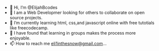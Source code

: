 - 👋 Hi, I’m @ElijahBcodes
- 👀 I am a Web Developmer looking for others to collaborate on open source projects. 
- 🌱 I’m currently learning html, css,and javascript online with free tutotials like freecodecamp. 
- 💞️ I have found that learning in groups makes the process more enjoyable. 
- 📫 How to reach me eli1inthesnow@gmail.com...

<!---
ElijahBcodes/ElijahBcodes is a ✨ special ✨ repository because its `README.md` (this file) appears on your GitHub profile.
You can click the Preview link to take a look at your changes.
--->
